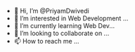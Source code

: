 - 👋 Hi, I’m @PriyamDwivedi
- 👀 I’m interested in Web Development ...
- 🌱 I’m currently learning Web Dev...
- 💞️ I’m looking to collaborate on ...
- 📫 How to reach me ...

<!---
PriyamDwivedi165/PriyamDwivedi165 is a ✨ special ✨ repository because its `README.md` (this file) appears on your GitHub profile.
You can click the Preview link to take a look at your changes.
--->
